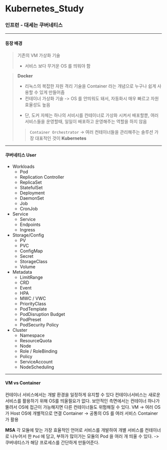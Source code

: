 # Kubernetes_Study 
### 인프런 - 대세는 쿠버네티스
---
#### 등장 배경

> 기존의 VM 가상화 기술
> - 서비스 보다 무거운 OS 를 띄워야 함

> **Docker**
> - 리눅스의 복잡한 자원 격리 기술을 Container 라는 개념으로 누구나 쉽게 사용할 수 있게 만들어줌
> - 컨테이너 가상화 기술
> -> OS 를 안띄워도 돼서, 자동화시 매우 빠르고 자원 효율성도 높음
> * 단, 도커 자체는 하나의 서비시를 컨테이너로 가상화 시켜서 배포할뿐, 여러 서비스들을 운영할때, 일일이 배포하고 운영해주는 역할을 하지 않음
>> `Container Orchestrator` -> 여러 컨테이너들을 관리해주는 솔루션
> 가장 대표적인 것이 **Kubernetes**

---
#### 쿠버네티스 User
* Workloads
  * Pod
  * Replication Controller
  * ReplicaSet
  * StatefulSet
  * Deployment
  * DaemonSet
  * Job
  * CronJob
* Service 
  * Service
  * Endpoints
  * Ingress
* Storage/Config 
  * PV
  * PVC
  * ConfigMap
  * Secret
  * StorageClass
  * Volume
* Metadata
  * LimitRange
  * CRD
  * Event
  * HPA
  * MWC / VWC
  * PriorityClass
  * PodTemplate
  * PodDisruption Budget
  * PodPreset
  * PodSecurity Policy 
* Cluster
  * Namespace
  * ResourceQuota
  * Node
  * Role / RoleBinding
  * Policy
  * ServiceAccount
  * NodeScheduling
 

---
#### VM vs Container
컨테이너 서비스에서는 개발 환경을 일정하게 유지할 수 있다
컨테이너서비스는 새로운 서비스를 활용하기 위해 OS를 띄울필요가 없다.
보안적인 측면에서는 컨테이너 하나가 뚤려서 OS에 접근이 가능해지면 다른 컨테이너들도 위험해질 수 있다.
VM -> 여러 OS 가 Host OS에 개별적으로 연결
Container -> 공통의 OS 를 여러 서비스 Container가 활용

**MSA**
각 모듈에 맞는 가장 효율적인 언어로 서비스를 개발하여 개별 서비스를 컨테이너로 나누어서 한 `Pod` 에 담고,
부하가 많이가는 모듈의 Pod 을 여러 개 띄울 수 있다.
-> 쿠버네티스가 해당 프로세스를 간단하게 만들어준다.